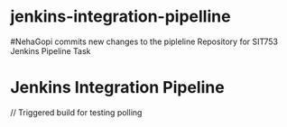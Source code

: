 # jenkins-integration-pipelline
#NehaGopi commits new changes to the pipleline
Repository for SIT753 Jenkins Pipeline Task
# Jenkins Integration Pipeline

// Triggered build for testing polling
